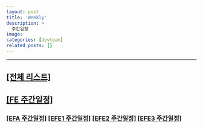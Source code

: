 ```yaml
---
layout: post
title: 'Weekly'
description: >
  주간일정
image: 
categories: [devteam]
related_posts: []
---
```

---

## [[전체 리스트]](/devteam/)
## [[FE 주간일정]](/tag-weekly-fe/)
### [[EFA 주간일정]](/tag-weekly-efa/) [[EFE1 주간일정]](/tag-weekly-efe1/) [[EFE2 주간일정]](/tag-weekly-efe2/) [[EFE3 주간일정]](/tag-weekly-efe3/)